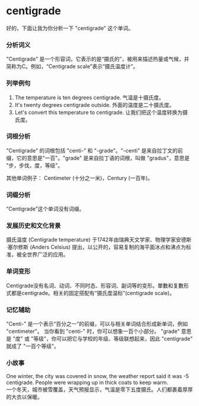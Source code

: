 # centigrade

好的，下面让我为你分析一下 "centigrade" 这个单词。

  

### 分析词义

  

"Centigrade" 是一个形容词，它表示的是“摄氏的”，被用来描述热量或气候，并简称为C。例如，“Centigrade scale”表示“摄氏温度计”。

  

### 列举例句

  

1.  The temperature is ten degrees centigrade. 气温是十摄氏度。
2.  It's twenty degrees centigrade outside. 外面的温度是二十摄氏度。
3.  Let's convert this temperature to centigrade. 让我们把这个温度转换为摄氏度。

  

### 词根分析

  

"Centigrade" 的词根包括 "centi-" 和 "-grade"。"-centi" 是来自拉丁文的前缀，它的意思是"一百"。"grade" 是来自拉丁语的词根，叫做 "gradus"，意思是 "步，步伐，度，等级"。

  

其他单词例子： Centimeter (十分之一米)，Century (一百年)。

  

### 词缀分析

  

“Centigrade”这个单词没有词缀。

  

### 发展历史和文化背景

  

摄氏温度 (Centigrade temperature) 于1742年由瑞典天文学家、物理学家安德斯·塞尔修斯 (Anders Celsius) 提出，以公开的，容易复制的海平面冰点和沸点为标准，被全世界广泛的应用。

  

### 单词变形

  

Centigrade没有名词、动词、不同时态、形容词、副词等的变形。單數和复數形式都是centigrade。相关的固定搭配有“摄氏度温标”(centigrade scale)。

  

### 记忆辅助

  

"Centi-" 是一个表示“百分之一”的前缀，可以与相关单词结合形成新单词，例如 "centimeter"。 当你看到 "centi-" 时，你可以想象一百个小部分。 "grade" 意思是 "度" 或 "等级"，你可以把它与学校的年级、等级联想起来，因此 "centigrade" 就成了 "一百个等级"。

  

### 小故事

  

One winter, the city was covered in snow, the weather report said it was -5 centigrade. People were wrapping up in thick coats to keep warm.  
一个冬天，城市被雪覆盖，天气预报显示，气温是零下五度摄氏。人们都裹着厚厚的大衣以保暖。
